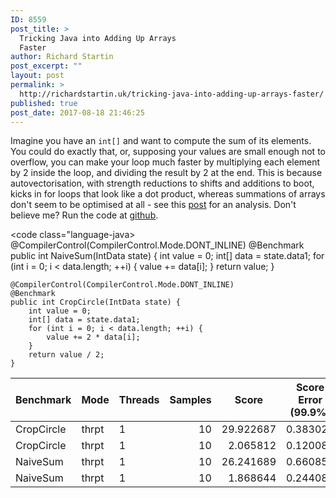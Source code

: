 ```yaml
---
ID: 8559
post_title: >
  Tricking Java into Adding Up Arrays
  Faster
author: Richard Startin
post_excerpt: ""
layout: post
permalink: >
  http://richardstartin.uk/tricking-java-into-adding-up-arrays-faster/
published: true
post_date: 2017-08-18 21:46:25
---
```

Imagine you have an <code>int[]</code> and want to compute the sum of its elements. You could do exactly that, or, supposing your values are small enough not to overflow, you can make your loop much faster by multiplying each element by 2 inside the loop, and dividing the result by 2 at the end. This is because autovectorisation, with strength reductions to shifts and additions to boot, kicks in for loops that look like a dot product, whereas summations of arrays don't seem to be optimised at all - see this <a href="http://richardstartin.uk/how-much-algebra-does-c2-know-part-2-distributivity/" target="_blank">post</a> for an analysis. Don't believe me? Run the code at <a href="https://github.com/richardstartin/simdbenchmarks" target="_blank">github</a>. 

<code class="language-java>
    @CompilerControl(CompilerControl.Mode.DONT_INLINE)
    @Benchmark
    public int NaiveSum(IntData state) {
        int value = 0;
        int[] data = state.data1;
        for (int i = 0; i < data.length; ++i) {
            value += data[i];
        }
        return value;
    }

    @CompilerControl(CompilerControl.Mode.DONT_INLINE)
    @Benchmark
    public int CropCircle(IntData state) {
        int value = 0;
        int[] data = state.data1;
        for (int i = 0; i < data.length; ++i) {
            value += 2 * data[i];
        }
        return value / 2;
    }
</code>

<div class="table-holder">
<table class="table table-bordered table-hover table-condensed">
<thead><th title="Field #1">Benchmark</th>
<th>Mode</th>
<th>Threads</th>
<th>Samples</th>
<th>Score</th>
<th>Score Error (99.9%)</th>
<th>Unit</th>
<th>Param: size</th>
</thead>
<tbody><tr>
<td>CropCircle</td>
<td>thrpt</td>
<td>1</td>
<td align="right">10</td>
<td align="right">29.922687</td>
<td align="right">0.383028</td>
<td>ops/ms</td>
<td align="right">100000</td>
</tr>
<tr>
<td>CropCircle</td>
<td>thrpt</td>
<td>1</td>
<td align="right">10</td>
<td align="right">2.065812</td>
<td align="right">0.120089</td>
<td>ops/ms</td>
<td align="right">1000000</td>
</tr>
<tr>
<td>NaiveSum</td>
<td>thrpt</td>
<td>1</td>
<td align="right">10</td>
<td align="right">26.241689</td>
<td align="right">0.660850</td>
<td>ops/ms</td>
<td align="right">100000</td>
</tr>
<tr>
<td>NaiveSum</td>
<td>thrpt</td>
<td>1</td>
<td align="right">10</td>
<td align="right">1.868644</td>
<td align="right">0.244081</td>
<td>ops/ms</td>
<td align="right">1000000</td>
</tr>
</tbody></table>
</div>
